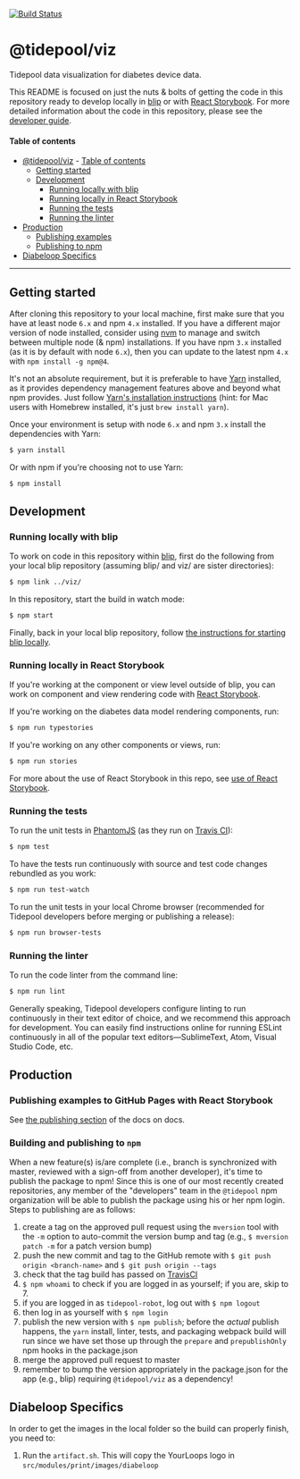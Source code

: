[![Build Status](https://travis-ci.org/mdblp/viz.svg?branch=dblp)](https://travis-ci.org/mdblp/viz)

# @tidepool/viz

Tidepool data visualization for diabetes device data.

This README is focused on just the nuts & bolts of getting the code in this repository ready to develop locally in [blip](https://github.com/tidepool-org/blip 'GitHub: blip') or with [React Storybook](https://getstorybook.io/ 'React Storybook'). For more detailed information about the code in this repository, please see the [developer guide](./docs/StartHere.md).

#### Table of contents

- [@tidepool/viz](#tidepoolviz)
      - [Table of contents](#table-of-contents)
  - [Getting started](#getting-started)
  - [Development](#development)
    - [Running locally with blip](#running-locally-with-blip)
    - [Running locally in React Storybook](#running-locally-in-react-storybook)
    - [Running the tests](#running-the-tests)
    - [Running the linter](#running-the-linter)
 - [Production](#production)
    - [Publishing examples](#publishing-examples-to-github-pages-with-react-storybook)
    - [Publishing to npm](#building-and-publishing-to-npm)
 - [Diabeloop Specifics](#diabeloop-specifics)

* * * * *

## Getting started

After cloning this repository to your local machine, first make sure that you have at least node `6.x` and npm `4.x` installed. If you have a different major version of node installed, consider using [nvm](https://github.com/creationix/nvm 'GitHub: Node Version Manager') to manage and switch between multiple node (& npm) installations. If you have npm `3.x` installed (as it is by default with node `6.x`), then you can update to the latest npm `4.x` with `npm install -g npm@4`.

It's not an absolute requirement, but it is preferable to have [Yarn](https://yarnpkg.com 'Yarn') installed, as it provides dependency management features above and beyond what npm provides. Just follow [Yarn's installation instructions](https://yarnpkg.com/en/docs/install 'Yarn installation instructions') (hint: for Mac users with Homebrew installed, it's just `brew install yarn`).

Once your environment is setup with node `6.x` and npm `3.x` install the dependencies with Yarn:

```bash
$ yarn install
```

Or with npm if you're choosing not to use Yarn:

```bash
$ npm install
```

## Development

### Running locally with blip

To work on code in this repository within [blip](https://github.com/tidepool-org/blip 'Tidepool on GitHub: blip'), first do the following from your local blip repository (assuming blip/ and viz/ are sister directories):

```bash
$ npm link ../viz/
```

In this repository, start the build in watch mode:

```bash
$ npm start
```

Finally, back in your local blip repository, follow [the instructions for starting blip locally](http://developer.tidepool.io/blip/#running-locally 'Blip README: running locally').

### Running locally in React Storybook

If you're working at the component or view level outside of blip, you can work on component and view rendering code with [React Storybook](https://github.com/kadirahq/react-storybook 'GitHub: react-storybook').

If you're working on the diabetes data model rendering components, run:

```bash
$ npm run typestories
```

If you're working on any other components or views, run:

```bash
$ npm run stories
```

For more about the use of React Storybook in this repo, see [use of React Storybook](http://developer.tidepool.io/viz/Storybook.html '@tidepool/viz docs: React Storybook').

### Running the tests

To run the unit tests in [PhantomJS](http://phantomjs.org/ 'PhantomJS') (as they run on [Travis CI](https://travis-ci.org/ 'Travis CI')):

```bash
$ npm test
```

To have the tests run continuously with source and test code changes rebundled as you work:

```bash
$ npm run test-watch
```

To run the unit tests in your local Chrome browser (recommended for Tidepool developers before merging or publishing a release):

```bash
$ npm run browser-tests
```

### Running the linter

To run the code linter from the command line:

```bash
$ npm run lint
```

Generally speaking, Tidepool developers configure linting to run continuously in their text editor of choice, and we recommend this approach for development. You can easily find instructions online for running ESLint continuously in all of the popular text editors—SublimeText, Atom, Visual Studio Code, etc.

## Production

### Publishing examples to GitHub Pages with React Storybook

See [the publishing section](docs/misc/Docs.md#publishing) of the docs on docs.

### Building and publishing to `npm`

When a new feature(s) is/are complete (i.e., branch is synchronized with master, reviewed with a sign-off from another developer), it's time to publish the package to npm! Since this is one of our most recently created repositories, any member of the "developers" team in the `@tidepool` npm organization will be able to publish the package using his or her npm login. Steps to publishing are as follows:

1. create a tag on the approved pull request using the `mversion` tool with the `-m` option to auto-commit the version bump and tag (e.g., `$ mversion patch -m` for a patch version bump)
2. push the new commit and tag to the GitHub remote with `$ git push origin <branch-name>` and `$ git push origin --tags`
3. check that the tag build has passed on [TravisCI](https://travis-ci.org/tidepool-org/viz)
4. `$ npm whoami` to check if you are logged in as yourself; if you are, skip to 7.
5. if you are logged in as `tidepool-robot`, log out with `$ npm logout`
6. then log in as yourself with `$ npm login`
7. publish the new version with `$ npm publish`; before the *actual* publish happens, the `yarn` install, linter, tests, and packaging webpack build will run since we have set those up through the `prepare` and `prepublishOnly` npm hooks in the package.json
8. merge the approved pull request to master
9. remember to bump the version appropriately in the package.json for the app (e.g., blip) requiring `@tidepool/viz` as a dependency!

## Diabeloop Specifics

In order to get the images in the local folder so the build can properly finish, you need to:
1. Run the `artifact.sh`. This will copy the YourLoops logo in `src/modules/print/images/diabeloop`
